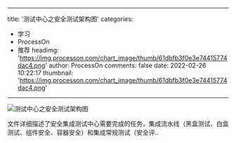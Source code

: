 
---
title: '测试中心之安全测试架构图'
categories: 
 - 学习
 - ProcessOn
 - 推荐
headimg: 'https://img.processon.com/chart_image/thumb/61dbfb3f0e3e74415774dac4.png'
author: ProcessOn
comments: false
date: 2022-02-26 10:22:17
thumbnail: 'https://img.processon.com/chart_image/thumb/61dbfb3f0e3e74415774dac4.png'
---

<div>   
<img class="thumb" alt="测试中心之安全测试架构图" src="https://img.processon.com/chart_image/thumb/61dbfb3f0e3e74415774dac4.png" referrerpolicy="no-referrer">
<p>文件详细描述了安全集成测试中心需要完成的任务，集成流水线（黑盒测试、白盒测试、组件安全、容器安全）和集成常规测试（安全评..</p>  
</div>
            